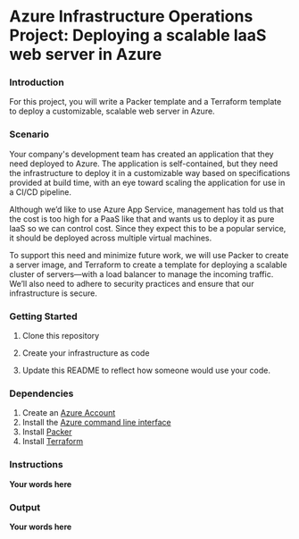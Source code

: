 # Azure Infrastructure Operations Project: Deploying a scalable IaaS web server in Azure

### Introduction
For this project, you will write a Packer template and a Terraform template to deploy a customizable, scalable web server in Azure.

### Scenario
Your company's development team has created an application that they need deployed to Azure. The application is self-contained, but they need the infrastructure to deploy it in a customizable way based on specifications provided at build time, with an eye toward scaling the application for use in a CI/CD pipeline.

Although we’d like to use Azure App Service, management has told us that the cost is too high for a PaaS like that and wants us to deploy it as pure IaaS so we can control cost. Since they expect this to be a popular service, it should be deployed across multiple virtual machines.

To support this need and minimize future work, we will use Packer to create a server image, and Terraform to create a template for deploying a scalable cluster of servers—with a load balancer to manage the incoming traffic. We’ll also need to adhere to security practices and ensure that our infrastructure is secure.

### Getting Started
1. Clone this repository

2. Create your infrastructure as code

3. Update this README to reflect how someone would use your code.

### Dependencies
1. Create an [Azure Account](https://portal.azure.com) 
2. Install the [Azure command line interface](https://docs.microsoft.com/en-us/cli/azure/install-azure-cli?view=azure-cli-latest)
3. Install [Packer](https://www.packer.io/downloads)
4. Install [Terraform](https://www.terraform.io/downloads.html)

### Instructions
**Your words here**

### Output
**Your words here**